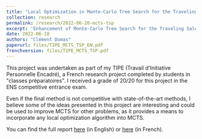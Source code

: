 ```yaml
---
title: "Local Optimization in Monte-Carlo Tree Search for the Traveling Salesman Problem"
collection: research
permalink: /research/2022-06-20-mcts-tsp
excerpt: 'Enhancement of Monte-Carlo Tree Search for the Traveling Salesman Problem with 2-opt Optimization'
date: 2022-06-10
authors: "Clément Dumas"
paperurl: files/TIPE_MCTS_TSP_EN.pdf
frenchversion: files/TIPE_MCTS_TSP.pdf
---
```

This project was undertaken as part of my TIPE (Travail d'Initiative Personnelle Encadré), a French research project completed by students in "classes préparatoires". I received a grade of 20/20 for this project in the ENS competitive entrance exam.

Even if the final method is not competitive with state-of-the-art methods, I believe some of the ideas presented in this project are interesting and could be used to improve MCTS for other problems, as it provides a means to incorporate any local optimization algorithm into MCTS.

You can find the full report [here](/files/TIPE_MCTS_TSP_EN.pdf) (in English) or [here](/files/TIPE_MCTS_TSP.pdf) (in French).